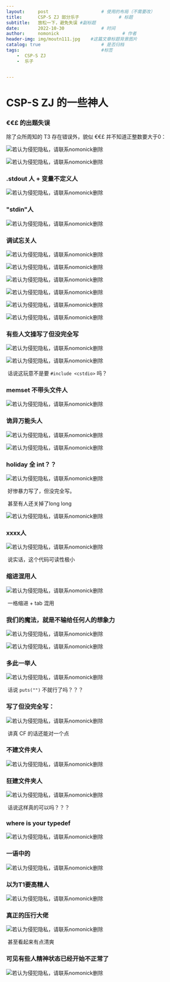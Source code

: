 ```yaml
---
layout:     post                    # 使用的布局（不需要改）
title:      CSP-S ZJ 部分乐子               # 标题 
subtitle:   放松一下，避免失误 #副标题
date:       2022-10-30              # 时间
author:     nomonick                        # 作者
header-img: img/moutn111.jpg    #这篇文章标题背景图片
catalog: true                       # 是否归档
tags:                               #标签
    -  CSP-S ZJ
    -  乐子


---
```


# CSP-S ZJ 的一些神人

### €€£ 的出题失误

除了众所周知的 T3 存在错误外，貌似 €€£ 并不知道正整数要大于0：

![若认为侵犯隐私，请联系nomonick删除](https://pic1.imgdb.cn/item/635e677116f2c2beb15b0376.png)

![若认为侵犯隐私，请联系nomonick删除](https://pic1.imgdb.cn/item/635e677016f2c2beb15b0361.png)

### .stdout 人 + 变量不定义人

![若认为侵犯隐私，请联系nomonick删除](https://pic1.imgdb.cn/item/635e6a2b16f2c2beb1645cb5.jpg)

### "stdin"人

![若认为侵犯隐私，请联系nomonick删除](https://pic1.imgdb.cn/item/6360c22216f2c2beb142c991.jpg)

### 调试忘关人

![若认为侵犯隐私，请联系nomonick删除](https://pic1.imgdb.cn/item/635e6a6516f2c2beb165a16d.jpg)

![若认为侵犯隐私，请联系nomonick删除](https://pic1.imgdb.cn/item/635e6a8016f2c2beb165f185.jpg)

![若认为侵犯隐私，请联系nomonick删除](https://pic1.imgdb.cn/item/635e712116f2c2beb17bd461.jpg)

![若认为侵犯隐私，请联系nomonick删除](https://pic1.imgdb.cn/item/635e713016f2c2beb17c05ca.jpg)

![若认为侵犯隐私，请联系nomonick删除](https://pic1.imgdb.cn/item/635e714316f2c2beb17c82d9.jpg)

![若认为侵犯隐私，请联系nomonick删除](https://pic1.imgdb.cn/item/635e715116f2c2beb17cede3.jpg)

### 有些人文操写了但没完全写

![若认为侵犯隐私，请联系nomonick删除](https://pic1.imgdb.cn/item/635e6b4716f2c2beb16869a9.jpg)

![若认为侵犯隐私，请联系nomonick删除](https://pic1.imgdb.cn/item/635e6bd416f2c2beb16a1245.jpg)

​   话说这玩意不是要 ```#include <cstdio>``` 吗？

### memset 不带头文件人

![若认为侵犯隐私，请联系nomonick删除](https://pic1.imgdb.cn/item/635e6ecf16f2c2beb173ed5f.jpg)

### 诡异万能头人

![若认为侵犯隐私，请联系nomonick删除](https://pic1.imgdb.cn/item/6360c08216f2c2beb13d8e14.jpg)

![若认为侵犯隐私，请联系nomonick删除](https://pic1.imgdb.cn/item/6360c28c16f2c2beb1443b30.jpg)


### holiday 全 int？？

![若认为侵犯隐私，请联系nomonick删除](https://pic1.imgdb.cn/item/635e6c5216f2c2beb16bb8e8.jpg)

​   好惨暴力写了，但没完全写。

​   甚至有人还关掉了long long

![若认为侵犯隐私，请联系nomonick删除](https://pic1.imgdb.cn/item/635e717316f2c2beb17d632e.jpg)

### xxxx人

![若认为侵犯隐私，请联系nomonick删除](https://pic1.imgdb.cn/item/635e718916f2c2beb17daa04.jpg)

​   说实话，这个代码可读性极小

### 缩进混用人

![若认为侵犯隐私，请联系nomonick删除](https://pic1.imgdb.cn/item/635e719616f2c2beb17dd240.jpg)

​   一格缩进 + tab 混用

### 我们的魔法，就是不输给任何人的想象力

![若认为侵犯隐私，请联系nomonick删除](https://pic1.imgdb.cn/item/635e6d9916f2c2beb1702251.jpg)

![若认为侵犯隐私，请联系nomonick删除](https://pic1.imgdb.cn/item/635e6dcb16f2c2beb170b365.jpg)

### 多此一举人

![若认为侵犯隐私，请联系nomonick删除](https://pic1.imgdb.cn/item/635e6de416f2c2beb170fb84.jpg)

​   话说 ```puts("")``` 不就行了吗？？？

### 写了但没完全写：

![若认为侵犯隐私，请联系nomonick删除](https://pic1.imgdb.cn/item/635e6e6016f2c2beb1728374.jpg)

​   讲真 CF 的话还能对一个点

### 不建文件夹人

![若认为侵犯隐私，请联系nomonick删除](https://pic1.imgdb.cn/item/635e6ef216f2c2beb174e407.jpg)

### 狂建文件夹人

![若认为侵犯隐私，请联系nomonick删除](https://pic1.imgdb.cn/item/635e6f2e16f2c2beb1759c6b.jpg)

​   话说这样真的可以吗？？？

### where is your typedef

![若认为侵犯隐私，请联系nomonick删除](https://pic1.imgdb.cn/item/635e6f5716f2c2beb1761be6.jpg)

### 一语中的

![若认为侵犯隐私，请联系nomonick删除](https://pic1.imgdb.cn/item/635e6fd716f2c2beb177abf1.jpg)

### 以为T1要高精人

![若认为侵犯隐私，请联系nomonick删除](https://pic1.imgdb.cn/item/635e701416f2c2beb1786d75.jpg)

### 真正的压行大佬

![若认为侵犯隐私，请联系nomonick删除](https://pic1.imgdb.cn/item/635e705816f2c2beb179392f.jpg)

​   甚至看起来有点清爽

### 可见有些人精神状态已经开始不正常了

![若认为侵犯隐私，请联系nomonick删除](https://pic1.imgdb.cn/item/635e70aa16f2c2beb17a5697.jpg)
